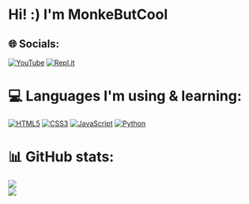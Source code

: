 # Hi! :) I'm MonkeButCool

## 🌐 Socials:
[![YouTube](https://img.shields.io/badge/YouTube-red?style=for-the-badge&logo=youtube&logoColor=white)](https://www.youtube.com/404) [![Repl.it](https://img.shields.io/badge/Replit-DD1200?style=for-the-badge&logo=Replit&logoColor=white)](https://replit.com/404) 

# 💻 Languages I'm using & learning:
[![HTML5](https://img.shields.io/badge/html5-%23E34F26.svg?style=for-the-badge&logo=html5&logoColor=white)](https://www.w3schools.com/html/default.asp) [![CSS3](https://img.shields.io/badge/css3-%231572B6.svg?style=for-the-badge&logo=css3&logoColor=white)](https://www.w3schools.com/css/default.asp) [![JavaScript](https://img.shields.io/badge/javascript-%23323330.svg?style=for-the-badge&logo=javascript&logoColor=%23F7DF1E)](https://www.w3schools.com/js/) [![Python](https://img.shields.io/badge/python-3670A0?style=for-the-badge&logo=python&logoColor=ffdd54)](https://www.python.org/)
# 📊 GitHub stats:
![](https://github-readme-stats.vercel.app/api?username=monkebutcool&theme=vision-friendly-dark&show_icons=true)<br/>
![](https://github-readme-stats.vercel.app/api/top-langs/?username=monkebutcool&theme=outrun&layout=donut) 
